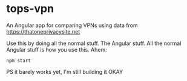 # tops-vpn

An Angular app for comparing VPNs using data from <https://thatoneprivacysite.net>

Use this by doing all the normal stuff. The Angular stuff. All the normal Angular stuff is how you use this. Ahem:

    npm start

PS it barely works yet, I'm still building it OKAY
